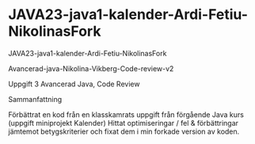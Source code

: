 # JAVA23-java1-kalender-Ardi-Fetiu-NikolinasFork
JAVA23-java1-kalender-Ardi-Fetiu-NikolinasFork

Avancerad-java-Nikolina-Vikberg-Code-review-v2

Uppgift 3 Avancerad Java, Code Review

Sammanfattning 

Förbättrat en kod från en klasskamrats uppgift från förgående Java kurs (uppgift miniprojekt Kalender)
Hittat optimiseringar / fel & förbättringar jämtemot betygskriterier och fixat dem i min forkade version av koden.
